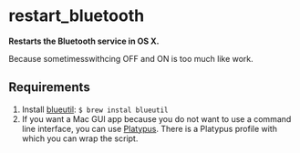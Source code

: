 # restart_bluetooth
**Restarts the Bluetooth service in OS X.**

Because sometimesswithcing OFF and ON is too much like work.

## Requirements
1. Install [blueutil](https://github.com/toy/blueutil): `$ brew instal blueutil`
2. If you want a Mac GUI app because you do not want to use a command line interface, 
you can use [Platypus](https://github.com/sveinbjornt/Platypus). There is a 
Platypus profile with which you can wrap the script.
